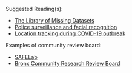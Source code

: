 Suggested Reading(s):
- [The Library of Missing Datasets](https://mimionuoha.com/the-library-of-missing-datasets)
- [Police surveillance and facial recognition](https://www.brookings.edu/articles/police-surveillance-and-facial-recognition-why-data-privacy-is-an-imperative-for-communities-of-color/)
- [Location tracking during COVID-19 outbreak](https://www.pewresearch.org/short-reads/2020/05/04/how-americans-see-digital-privacy-issues-amid-the-covid-19-outbreak/)

Examples of community review board:
- [SAFELab](https://www.asc.upenn.edu/research/centers/safe-lab/about)
- [Bronx Community Research Review Board](https://bxcrrb.org/)

